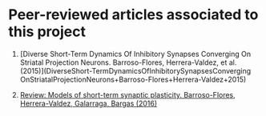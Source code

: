 # Peer-reviewed articles associated to this project

1. [Diverse Short-Term Dynamics Of Inhibitory Synapses Converging On Striatal Projection Neurons. Barroso-Flores, Herrera-Valdez, et al. (2015)](DiverseShort-TermDynamicsOfInhibitorySynapsesConverging OnStriatalProjectionNeurons+Barroso-Flores+Herrera-Valdez+2015)

2. [Review: Models of short-term synaptic plasticity. Barroso-Flores, Herrera-Valdez, Galarraga, Bargas (2016)](./reviewModelsSTSP+Barroso-Flores+Herrera-Valdez+Galarraga+Bargas_SubmittedAuthorCopy.pdf)
